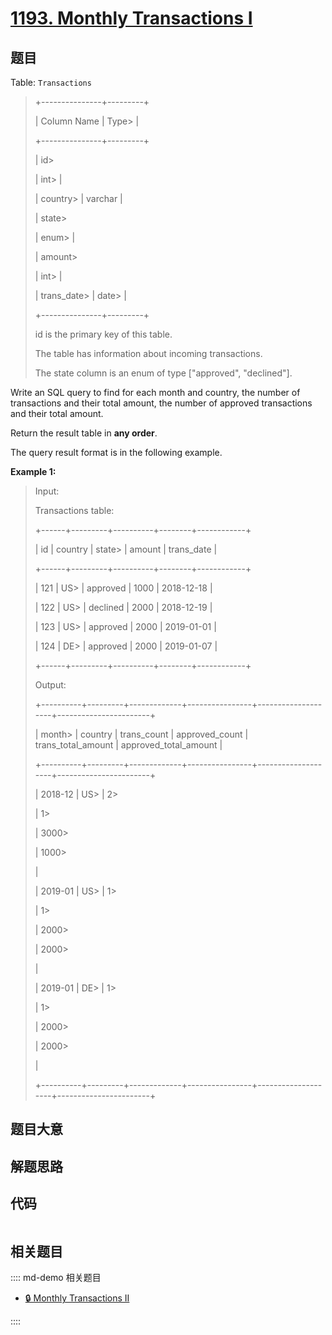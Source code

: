 # [1193. Monthly Transactions I](https://leetcode.com/problems/monthly-transactions-i)

## 题目

Table: `Transactions`

> 
> 
> 
> 
> 
> +---------------+---------+
> 
> | Column Name   | Type> 
> |
> 
> +---------------+---------+
> 
> | id> 
> > 
> > 
> | int> 
>  |
> 
> | country> 
>    | varchar |
> 
> | state> 
> > 
>  | enum> 
> |
> 
> | amount> 
> > 
> | int> 
>  |
> 
> | trans_date> 
> | date> 
> |
> 
> +---------------+---------+
> 
> id is the primary key of this table.
> 
> The table has information about incoming transactions.
> 
> The state column is an enum of type ["approved", "declined"].
> 
> 



Write an SQL query to find for each month and country, the number of
transactions and their total amount, the number of approved transactions and
their total amount.

Return the result table in **any order**.

The query result format is in the following example.



**Example 1:**

> Input: 
> 
> Transactions table:
> 
> +------+---------+----------+--------+------------+
> 
> | id   | country | state> 
> | amount | trans_date |
> 
> +------+---------+----------+--------+------------+
> 
> | 121  | US> 
>   | approved | 1000   | 2018-12-18 |
> 
> | 122  | US> 
>   | declined | 2000   | 2018-12-19 |
> 
> | 123  | US> 
>   | approved | 2000   | 2019-01-01 |
> 
> | 124  | DE> 
>   | approved | 2000   | 2019-01-07 |
> 
> +------+---------+----------+--------+------------+
> 
> Output: 
> 
> +----------+---------+-------------+----------------+--------------------+-----------------------+
> 
> | month> 
> | country | trans_count | approved_count | trans_total_amount | approved_total_amount |
> 
> +----------+---------+-------------+----------------+--------------------+-----------------------+
> 
> | 2018-12  | US> 
>   | 2> 
> > 
>    | 1> 
> > 
> > 
>   | 3000> 
> > 
> > 
>    | 1000> 
> > 
> > 
> > 
>   |
> 
> | 2019-01  | US> 
>   | 1> 
> > 
>    | 1> 
> > 
> > 
>   | 2000> 
> > 
> > 
>    | 2000> 
> > 
> > 
> > 
>   |
> 
> | 2019-01  | DE> 
>   | 1> 
> > 
>    | 1> 
> > 
> > 
>   | 2000> 
> > 
> > 
>    | 2000> 
> > 
> > 
> > 
>   |
> 
> +----------+---------+-------------+----------------+--------------------+-----------------------+
> 
> 


## 题目大意

## 解题思路

## 代码

```javascript

```

## 相关题目

:::: md-demo 相关题目
- [🔒 Monthly Transactions II](https://leetcode.com/problems/monthly-transactions-ii)

::::
